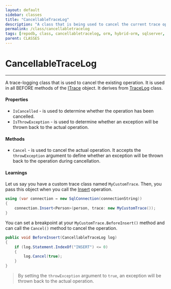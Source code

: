 ```yaml
---
layout: default
sidebar: classes
title: "CancellableTraceLog"
description: "A class that is being used to cancel the current trace operation."
permalink: /class/cancellabletracelog
tags: [repodb, class, cancellabletracelog, orm, hybrid-orm, sqlserver, sqlite, mysql, postgresql]
parent: CLASSES
---
```


# CancellableTraceLog

---

A trace-logging class that is used to cancel the existing operation. It is used in all BEFORE methods of the [ITrace](/interface/itrace) object. It derives from [TraceLog](/class/tracelog) class.

#### Properties

- `IsCancelled` - is used to determine whether the operation has been cancelled.
- `IsThrowException` - is used to determine whether an exception will be thrown back to the actual operation.

#### Methods

- `Cancel` - is used to cancel the actual operation. It accepts the `throwException` argument to define whether an exception will be thrown back to the operation during cancellation.

#### Learnings

Let us say you have a custom trace class named `MyCustomTrace`. Then, you pass this object when you call the [Insert](/operation/insert) operation.

```csharp
using (var connection = new SqlConnection(connectionString))
{
    connection.Insert<Person>(person, trace: new MyCustomTrace());
}
```

You can set a breakpoint at your `MyCustomTrace.BeforeInsert()` method and can call the `Cancel()` method to cancel the operation.

```csharp
public void BeforeInsert(CancellableTraceLog log)
{
    if (log.Statement.IndexOf("INSERT") <= 0)
    {
        log.Cancel(true);
    }
}
```

> By setting the `throwException` argument to `true`, an exception will be thrown back to the actual operation.
